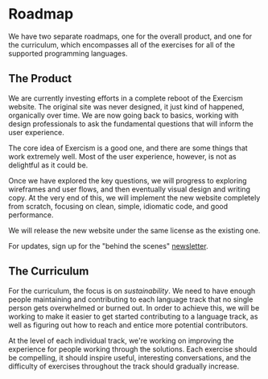 # Roadmap

[design-of-exercism]: http://tinyletter.com/exercism/letters/the-delightful-design-of-exercism

We have two separate roadmaps, one for the overall product, and one for the curriculum, which encompasses all of the exercises for all of the supported programming languages.

## The Product

We are currently investing efforts in a complete reboot of the Exercism website. The original site was never designed, it just kind of happened, organically over time. We are now going back to basics, working with design professionals to ask the fundamental questions that will inform the user experience.

The core idea of Exercism is a good one, and there are some things that work extremely well. Most of the user experience, however, is not as delightful as it could be.

Once we have explored the key questions, we will progress to exploring wireframes and user flows, and then eventually visual design and writing copy. At the very end of this, we will implement the new website completely from scratch, focusing on clean, simple, idiomatic code, and good performance.

We will release the new website under the same license as the existing one.

For updates, sign up for the "behind the scenes" [newsletter][].

## The Curriculum

For the curriculum, the focus is on _sustainability_. We need to have enough people maintaining and contributing to each language track that no single person gets overwhelmed or burned out. In order to achieve this, we will be working to make it easier to get started contributing to a language track, as well as figuring out how to reach and entice more potential contributors.

At the level of each individual track, we're working on improving the experience for people working through the solutions. Each exercise should be compelling, it should inspire useful, interesting conversations, and the difficulty of exercises throughout the track should gradually increase.

[newsletter]: http://tinyletter.com/exercism
